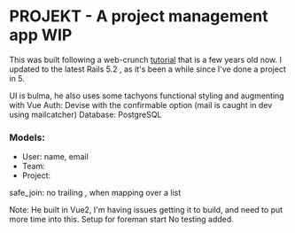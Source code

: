 # PROJEKT - A project management app	WIP

This was built following a web-crunch [tutorial](https://web-crunch.com/posts/lets-build-with-ruby-on-rails-project-management-app) that is a few years old now. I updated to the latest Rails 5.2 , as it's been a while since I've done a project in 5.

UI is bulma, he also uses some tachyons functional styling
and augmenting with Vue
Auth: Devise with the confirmable option (mail is caught in dev using mailcatcher)
Database: PostgreSQL

### Models:
- User: name, email
- Team:
- Project:

safe_join: no trailing , when mapping over a list

Note: He built in Vue2, I'm having issues getting it to build, and need to put more time into this.
Setup for foreman start
No testing added. 